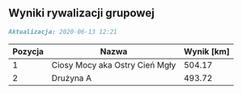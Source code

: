 ## Wyniki rywalizacji grupowej

```markdown
Aktualizacja: 2020-06-13 12:21
```

Pozycja | Nazwa | Wynik [km] |
------------ | -------------  | -------------
 1 |Ciosy Mocy aka Ostry Cień Mgły | 504.17 
 2 |Drużyna A | 493.72